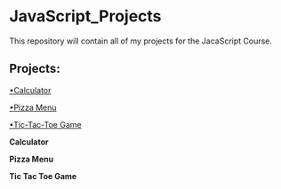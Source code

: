 # JavaScript_Projects 
This repository will contain all of my projects for the JacaScript Course. 
## Projects: 

[•Calculator](https://github.com/HeatherAnn21/JavaScript_Projects/tree/main/Calculator) 

[•Pizza Menu](https://github.com/HeatherAnn21/JavaScript_Projects/blob/main/Pizza_Project/Pizza.html) 

[•Tic-Tac-Toe Game](https://github.com/HeatherAnn21/JavaScript_Projects/tree/main/TicTac) 



**Calculator** 

**Pizza Menu** 

**Tic Tac Toe Game** 
